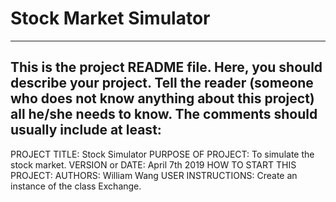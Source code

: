 # Stock Market Simulator
------------------------------------------------------------------------
This is the project README file. Here, you should describe your project.
Tell the reader (someone who does not know anything about this project)
all he/she needs to know. The comments should usually include at least:
------------------------------------------------------------------------

PROJECT TITLE: Stock Simulator
PURPOSE OF PROJECT: To simulate the stock market.
VERSION or DATE: April 7th 2019
HOW TO START THIS PROJECT:
AUTHORS: William Wang
USER INSTRUCTIONS: Create an instance of the class Exchange.
